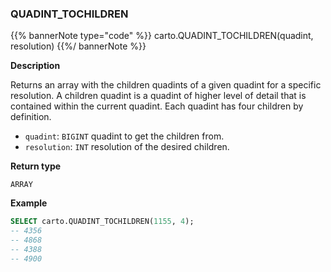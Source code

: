 ### QUADINT_TOCHILDREN

{{% bannerNote type="code" %}}
carto.QUADINT_TOCHILDREN(quadint, resolution)
{{%/ bannerNote %}}

**Description**

Returns an array with the children quadints of a given quadint for a specific resolution. A children quadint is a quadint of higher level of detail that is contained within the current quadint. Each quadint has four children by definition.

* `quadint`: `BIGINT` quadint to get the children from.
* `resolution`: `INT` resolution of the desired children.

**Return type**

`ARRAY`

**Example**

```sql
SELECT carto.QUADINT_TOCHILDREN(1155, 4);
-- 4356
-- 4868
-- 4388
-- 4900
```
